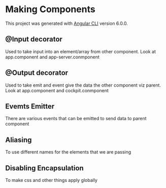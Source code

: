 # Making Components 

This project was generated with [Angular CLI](https://github.com/angular/angular-cli) version 6.0.0.

## @Input decorator

Used to take input into an element/array from other component.
Look at app.component and app-server.conmponent

## @Output decorator

Used to take emit and event give the data the other component viz parent.
Look at app.component and cockpit.conmponent

## Evemts Emitter

There are various events that can be emitted to send data to parent component

## Aliasing 

To use different names for the elements that we are passing

## Disabling Encapsulation

To make css and other things apply globally